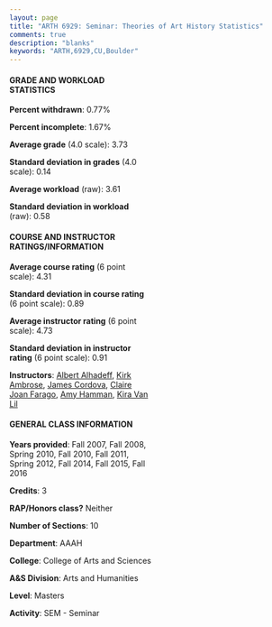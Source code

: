 ```yaml
---
layout: page
title: "ARTH 6929: Seminar: Theories of Art History Statistics"
comments: true
description: "blanks"
keywords: "ARTH,6929,CU,Boulder"
---
```

<head>
<script src="https://ajax.googleapis.com/ajax/libs/jquery/2.1.3/jquery.min.js"></script>
<script src="https://dl.dropboxusercontent.com/s/pc42nxpaw1ea4o9/highcharts.js?dl=0"></script>
<!-- <script src="../assets/js/highcharts.js"></script> -->
<style type="text/css">@font-face {
	font-family: "Bebas Neue";
	src: url(https://www.filehosting.org/file/details/544349/BebasNeue Regular.otf) format("opentype");
	}
	h1.Bebas { 
		font-family: "Bebas Neue", Verdana, Tahoma;
	}
</style>
</head>
<body>
	<div id="container" style="float: right; width: 45%; height: 88%; margin-left: 2.5%; margin-right: 2.5%;"></div>
	<script language="JavaScript">
		$(document).ready(function() {
		var chart = {type: 'column'};
		var title = {text: 'Grade Distribution'};
		var xAxis = {categories: ['A','B','C','D','F'],crosshair: true};
		var yAxis = {min: 0,title: {text: 'Percentage'}};
		var tooltip = {headerFormat: '<center><b><span style="font-size:20px">{point.key}</span></b></center>',
		               pointFormat: '<td style="padding:0"><b>{point.y:.1f}%</b></td>',
		               footerFormat: '</table>',shared: true,useHTML: true};
		var plotOptions = {column: {pointPadding: 0.0,borderWidth: 0}};  
		var credits = {enabled: false};var series= [{name: 'Percent',data: [78.77,20.23,0.0,0.0,1.0,]}];
		var json = {};
		json.chart = chart;
		json.title = title;
		json.tooltip = tooltip;
		json.xAxis = xAxis;
		json.yAxis = yAxis;  
		json.series = series;
		json.plotOptions = plotOptions;  
		json.credits = credits;
		$('#container').highcharts(json);
	});
	</script>
</body>
			   
#### GRADE AND WORKLOAD STATISTICS

**Percent withdrawn**: 0.77%

**Percent incomplete**: 1.67%

**Average grade** (4.0 scale): 3.73

**Standard deviation in grades** (4.0 scale): 0.14

**Average workload** (raw): 3.61

**Standard deviation in workload** (raw): 0.58

#### COURSE AND INSTRUCTOR RATINGS/INFORMATION

**Average course rating** (6 point scale): 4.31

**Standard deviation in course rating** (6 point scale): 0.89

**Average instructor rating** (6 point scale): 4.73

**Standard deviation in instructor rating** (6 point scale): 0.91

**Instructors**: <a href='../../instructors/Albert_Alhadeff'>Albert Alhadeff</a>, <a href='../../instructors/Kirk_Ambrose'>Kirk Ambrose</a>, <a href='../../instructors/James_Cordova'>James Cordova</a>, <a href='../../instructors/Claire_Joan_Farago'>Claire Joan Farago</a>, <a href='../../instructors/Amy_Hamman'>Amy Hamman</a>, <a href='../../instructors/Kira_Van_Lil'>Kira Van Lil</a>

#### GENERAL CLASS INFORMATION

**Years provided**: Fall 2007, Fall 2008, Spring 2010, Fall 2010, Fall 2011, Spring 2012, Fall 2014, Fall 2015, Fall 2016

**Credits**: 3

**RAP/Honors class?** Neither

**Number of Sections**: 10

**Department**: AAAH

**College**: College of Arts and Sciences

**A&S Division**: Arts and Humanities

**Level**: Masters

**Activity**: SEM - Seminar
